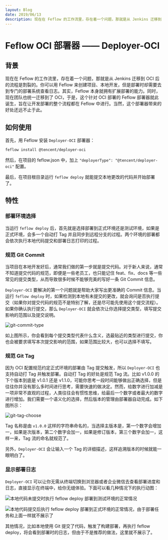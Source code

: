 ```yaml
---
layout: Blog
date: 2019/06/13
description: 现在在 Feflow 的工作流里，存在着一个问题，那就是从 Jenkins 迁移到 OCI 后的流程是割裂的。你可以用 Feflow 来创建项目、本地开发，但是部署时却需要去到专门的部署系统查看日志。其实，Feflow 本身就拥有扩展部署的能力。同时，现在团队也统一迁移到了 OCI，于是，这个针对 OCI 部署的 Feflow 部署器就此诞生，旨在让开发部署的整个流程都在 Feflow 中进行。当然，这个部署器带来的好处还远不止于此。
---
```


# Feflow OCI 部署器 —— Deployer-OCI

## 背景

现在在 Feflow 的工作流里，存在着一个问题，那就是从 Jenkins 迁移到 OCI 后的流程是割裂的。你可以用 Feflow 来创建项目、本地开发，但是部署时却需要去到专门的部署系统查看日志。其实，Feflow 本身就拥有扩展部署的能力。同时，现在团队也统一迁移到了 OCI，于是，这个针对 OCI 部署的 Feflow 部署器就此诞生，旨在让开发部署的整个流程都在 Feflow 中进行。当然，这个部署器带来的好处还远不止于此。

## 如何使用

首先，用 Feflow 安装 `Deployer-OCI` 部署器：

```sh
feflow install @tencent/deployer-oci
```

然后，在项目的 feflow.json 中，加上 `"deployerType": "@tencent/deployer-oci"` 配置。

最后，在项目根目录运行 `feflow deploy` 就能提交本地更改的代码并开始部署了。

## 特性

### 部署环境选择

当运行 `feflow deploy` 后，首先就是选择部署到正式环境还是测试环境，如果是正式环境，会多一个自动打 Tag 并且同步到远程分支的过程。两个环境的部署都会依次执行本地代码提交和部署日志打印的过程。

### 规范 Git Commit

当项目在本地开发好后，通常我们做的第一步就是提交代码。对于新人来说，通常不知道提交代码的规范，即便是一些老员工，也只能记住 feat、fix、docs 等一些常见的提交类型，从而导致很多时候不能够完美的写好一条 Git Commit 信息。

`Deployer-OCI` 要解决的第一个问题就是帮助大家写出更准确的 Commit 信息。当运行 `feflow deploy` 时，如果检测到本地有未提交的更改，就会询问是否执行提交（如果你对提交代码的规范不是特别了解，还是尽可能先使用这个提交流程）。如果你确认执行提交，那么 `Deployer-OCI` 就会依次让你选择提交类型，填写提交影响的范围以及提交说明。

![git-commit-type](https://qpic.url.cn/feeds_pic/PiajxSqBRaEIZuV16jkvE05ONibzJrYHRosnPfTibXjIJFvoqFiaLKeLbQ/)

如上图所示，你会看到每个提交类型代表什么含义，选最贴近的类型进行提交，你也会被要求填写本次提交影响的范围，如果范围比较大，也可以选择不填写。

### 规范 Git Tag

因为 OCI 配置规范约定正式环境的部署由 Tag 提交触发，所以 `Deployer-OCI` 也支持自动打 Tag 并触发部署。自动打 Tag 的好处是规范 Tag 流。比如 v1.0.0 的下个版本到底是 v1.0.1 还是 v1.1.0，可能你思考一段时间能够做出正确选择，但是往往你并没有那么多时间进行思考，需要快速的做决定。然而，给数字进行加减是一项非常不直观的过程，人类往往会有惯性思维，给最后一个数字或者最大的数字进行增加。我们需要一个语义化的选择，然后版本的管理由部署器自动完成。如下图所示：

![git-tag-choose](https://qpic.url.cn/feeds_pic/SAuz8sG6iab13GCjTPqrS7yhr4RvoBiaSa15zaeUJ3xfY/)

Tag 名称是由 `v1.0.0` 这样的字符串命名的，当选择主版本是，第一个数字会增加一，如果是次版本，第二个数字会加一，如果是修订版本，第三个数字会加一，这样一来，Tag 流的命名就规范了。

另外，`Deployer-OCI` 会让输入一个 Tag 的详细描述，这样追溯版本的时候就能一眼明白了。

### 显示部署日志

`Deployer-OCI` 可以让你无需从终端切换到浏览器或者企业微信去查看部署进度和日志，直接显示在终端中，给你无缝体验。下面可以看几种情况下的执行动图：

![本地代码未提交时执行 feflow deploy 部署到测试环境的正常情况](https://qpic.url.cn/feeds_pic/PiajxSqBRaEJ9fMhX4ib6DWlsicUkkyxIcCQAYiavaGM5NhmxjWUZ3Z4PA/)

![本地代码提交后执行 feflow deploy 部署到正式环境的正常情况，由于部署任务和上面一样就不展示了](https://qpic.url.cn/feeds_pic/PiajxSqBRaEJnIVbK8DeIUlUokEwFic4r5rvDnSgfXmAKuW1A8kxmRVQ/)

其他情况，比如本地使用 Git 提交了代码，触发了构建部署，再执行 feflow deploy，将会看到部署时的日志，但由于不是推荐的做法，这里就不展示了。
